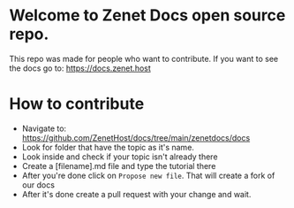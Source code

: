 # Welcome to Zenet Docs open source repo. 
This repo was made for people who want to contribute. If you want to see the docs go to: https://docs.zenet.host

# How to contribute

- Navigate to: https://github.com/ZenetHost/docs/tree/main/zenetdocs/docs
- Look for folder that have the topic as it's name.
- Look inside and check if your topic isn't already there
- Create a [filename].md file and type the tutorial there
- After you're done click on ``Propose new file``. That will create a fork of our docs
- After it's done create a pull request with your change and wait.
